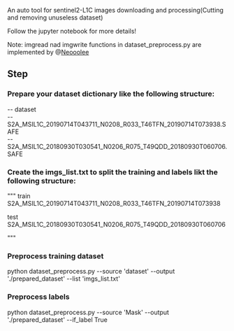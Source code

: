 An auto tool for sentinel2-L1C images downloading and processing(Cutting and removing unuseless dataset)

Follow the jupyter notebook for more details!

Note: imgread nad imgwrite functions in dataset_preprocess.py are implemented by @[Neooolee](https://github.com/Neooolee)


## Step

### Prepare your dataset dictionary like the following structure:  
-- dataset  
  -- S2A_MSIL1C_20190714T043711_N0208_R033_T46TFN_20190714T073938.SAFE   
  -- S2A_MSIL1C_20180930T030541_N0206_R075_T49QDD_20180930T060706.SAFE  

### Create the imgs_list.txt to split the training and labels likt the following structure:  
"""
train  
S2A_MSIL1C_20190714T043711_N0208_R033_T46TFN_20190714T073938  

test
S2A_MSIL1C_20180930T030541_N0206_R075_T49QDD_20180930T060706

"""

### Preprocess training dataset 
python dataset_preprocess.py --source 'dataset' --output './prepared_dataset' --list 'imgs_list.txt'

### Preprocess labels 
python dataset_preprocess.py --source 'Mask' --output './prepared_dataset'  --if_label True
